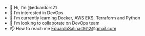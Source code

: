 - 👋 Hi, I’m @eduardors21
- 👀 I’m interested in DevOps
- 🌱 I’m currently learning Docker, AWS EKS, Terraform and Python
- 💞️ I’m looking to collaborate on DevOps team
- 📫 How to reach me EduardoSalinas1612@gmail.com

<!---
eduardors21/eduardors21 is a ✨ special ✨ repository because its `README.md` (this file) appears on your GitHub profile.
You can click the Preview link to take a look at your changes.
--->
